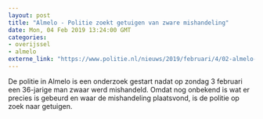 ```yaml
---
layout: post
title: "Almelo - Politie zoekt getuigen van zware mishandeling"
date: Mon, 04 Feb 2019 13:24:00 GMT
categories: 
- overijssel 
- almelo 
externe_link: "https://www.politie.nl/nieuws/2019/februari/4/02-almelo-getuigenoproep-zware-mishandeling.html"
---
```


De politie in Almelo is een onderzoek gestart nadat op zondag 3 februari een 36-jarige man zwaar werd mishandeld. Omdat nog onbekend is wat er precies is gebeurd en waar de mishandeling plaatsvond, is de politie op zoek naar getuigen.
